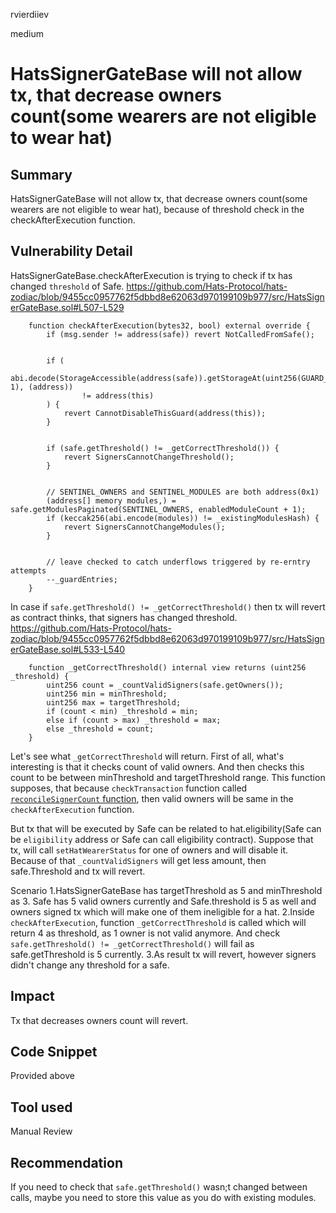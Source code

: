 rvierdiiev

medium

# HatsSignerGateBase will not allow tx, that decrease owners count(some wearers are not eligible to wear hat)

## Summary
HatsSignerGateBase will not allow tx, that decrease owners count(some wearers are not eligible to wear hat), because of threshold check in the checkAfterExecution function.
## Vulnerability Detail
HatsSignerGateBase.checkAfterExecution is trying to check if tx has changed `threshold` of Safe.
https://github.com/Hats-Protocol/hats-zodiac/blob/9455cc0957762f5dbbd8e62063d970199109b977/src/HatsSignerGateBase.sol#L507-L529
```solidity
    function checkAfterExecution(bytes32, bool) external override {
        if (msg.sender != address(safe)) revert NotCalledFromSafe();


        if (
            abi.decode(StorageAccessible(address(safe)).getStorageAt(uint256(GUARD_STORAGE_SLOT), 1), (address))
                != address(this)
        ) {
            revert CannotDisableThisGuard(address(this));
        }


        if (safe.getThreshold() != _getCorrectThreshold()) {
            revert SignersCannotChangeThreshold();
        }


        // SENTINEL_OWNERS and SENTINEL_MODULES are both address(0x1)
        (address[] memory modules,) = safe.getModulesPaginated(SENTINEL_OWNERS, enabledModuleCount + 1);
        if (keccak256(abi.encode(modules)) != _existingModulesHash) {
            revert SignersCannotChangeModules();
        }


        // leave checked to catch underflows triggered by re-erntry attempts
        --_guardEntries;
    }
```
In case if `safe.getThreshold() != _getCorrectThreshold()` then tx will revert as contract thinks, that signers has changed threshold.
https://github.com/Hats-Protocol/hats-zodiac/blob/9455cc0957762f5dbbd8e62063d970199109b977/src/HatsSignerGateBase.sol#L533-L540
```solidity
    function _getCorrectThreshold() internal view returns (uint256 _threshold) {
        uint256 count = _countValidSigners(safe.getOwners());
        uint256 min = minThreshold;
        uint256 max = targetThreshold;
        if (count < min) _threshold = min;
        else if (count > max) _threshold = max;
        else _threshold = count;
    }
```
Let's see what `_getCorrectThreshold` will return.
First of all, what's interesting is that it checks count of valid owners. And then checks this count to be between minThreshold and targetThreshold range.
This function supposes, that because `checkTransaction` function called [`reconcileSignerCount` function](https://github.com/Hats-Protocol/hats-zodiac/blob/9455cc0957762f5dbbd8e62063d970199109b977/src/HatsSignerGateBase.sol#L464), then valid owners will be same in the `checkAfterExecution` function.

But tx that will be executed by Safe can be related to hat.eligibility(Safe can be `eligibility` address or Safe can call eligibility contract). Suppose that tx, will call `setHatWearerStatus` for one of owners and will disable it. Because of that `_countValidSigners` will get less amount, then safe.Threshold and tx will revert.

Scenario
1.HatsSignerGateBase has targetThreshold as 5 and minThreshold as 3. Safe has 5 valid owners currently and Safe.threshold is 5 as well and owners signed tx which will make one of them ineligible for a hat. 
2.Inside `checkAfterExecution`, function `_getCorrectThreshold` is called which will return 4 as threshold, as 1 owner is not valid anymore. And check `safe.getThreshold() != _getCorrectThreshold()` will fail as safe.getThreshold is 5 currently.
3.As result tx will revert, however signers didn't change any threshold for a safe.
## Impact
Tx that decreases owners count will revert.
## Code Snippet
Provided above
## Tool used

Manual Review

## Recommendation
If you need to check that `safe.getThreshold()` wasn;t changed between calls, maybe you need to store this value as you do with existing modules. 